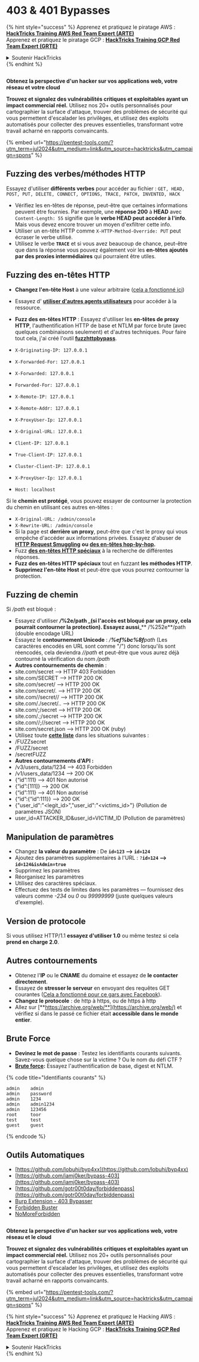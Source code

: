 # 403 & 401 Bypasses

{% hint style="success" %}
Apprenez et pratiquez le piratage AWS :<img src="/.gitbook/assets/arte.png" alt="" data-size="line">[**HackTricks Training AWS Red Team Expert (ARTE)**](https://training.hacktricks.xyz/courses/arte)<img src="/.gitbook/assets/arte.png" alt="" data-size="line">\
Apprenez et pratiquez le piratage GCP : <img src="/.gitbook/assets/grte.png" alt="" data-size="line">[**HackTricks Training GCP Red Team Expert (GRTE)**<img src="/.gitbook/assets/grte.png" alt="" data-size="line">](https://training.hacktricks.xyz/courses/grte)

<details>

<summary>Soutenir HackTricks</summary>

* Vérifiez les [**plans d'abonnement**](https://github.com/sponsors/carlospolop) !
* **Rejoignez le** 💬 [**groupe Discord**](https://discord.gg/hRep4RUj7f) ou le [**groupe telegram**](https://t.me/peass) ou **suivez-nous sur** **Twitter** 🐦 [**@hacktricks\_live**](https://twitter.com/hacktricks\_live)**.**
* **Partagez des astuces de piratage en soumettant des PR au** [**HackTricks**](https://github.com/carlospolop/hacktricks) et [**HackTricks Cloud**](https://github.com/carlospolop/hacktricks-cloud) dépôts github.

</details>
{% endhint %}

<figure><img src="/.gitbook/assets/pentest-tools.svg" alt=""><figcaption></figcaption></figure>

**Obtenez la perspective d'un hacker sur vos applications web, votre réseau et votre cloud**

**Trouvez et signalez des vulnérabilités critiques et exploitables ayant un impact commercial réel.** Utilisez nos 20+ outils personnalisés pour cartographier la surface d'attaque, trouver des problèmes de sécurité qui vous permettent d'escalader les privilèges, et utilisez des exploits automatisés pour collecter des preuves essentielles, transformant votre travail acharné en rapports convaincants.

{% embed url="https://pentest-tools.com/?utm_term=jul2024&utm_medium=link&utm_source=hacktricks&utm_campaign=spons" %}

## Fuzzing des verbes/méthodes HTTP

Essayez d'utiliser **différents verbes** pour accéder au fichier : `GET, HEAD, POST, PUT, DELETE, CONNECT, OPTIONS, TRACE, PATCH, INVENTED, HACK`

* Vérifiez les en-têtes de réponse, peut-être que certaines informations peuvent être fournies. Par exemple, une **réponse 200** à **HEAD** avec `Content-Length: 55` signifie que le **verbe HEAD peut accéder à l'info**. Mais vous devez encore trouver un moyen d'exfiltrer cette info.
* Utiliser un en-tête HTTP comme `X-HTTP-Method-Override: PUT` peut écraser le verbe utilisé.
* Utilisez le verbe **`TRACE`** et si vous avez beaucoup de chance, peut-être que dans la réponse vous pouvez également voir les **en-têtes ajoutés par des proxies intermédiaires** qui pourraient être utiles.

## Fuzzing des en-têtes HTTP

* **Changez l'en-tête Host** à une valeur arbitraire ([cela a fonctionné ici](https://medium.com/@sechunter/exploiting-admin-panel-like-a-boss-fc2dd2499d31))
* Essayez d' [**utiliser d'autres agents utilisateurs**](https://github.com/danielmiessler/SecLists/blob/master/Fuzzing/User-Agents/UserAgents.fuzz.txt) pour accéder à la ressource.
* **Fuzz des en-têtes HTTP** : Essayez d'utiliser les **en-têtes de proxy HTTP**, l'authentification HTTP de base et NTLM par force brute (avec quelques combinaisons seulement) et d'autres techniques. Pour faire tout cela, j'ai créé l'outil [**fuzzhttpbypass**](https://github.com/carlospolop/fuzzhttpbypass).

* `X-Originating-IP: 127.0.0.1`
* `X-Forwarded-For: 127.0.0.1`
* `X-Forwarded: 127.0.0.1`
* `Forwarded-For: 127.0.0.1`
* `X-Remote-IP: 127.0.0.1`
* `X-Remote-Addr: 127.0.0.1`
* `X-ProxyUser-Ip: 127.0.0.1`
* `X-Original-URL: 127.0.0.1`
* `Client-IP: 127.0.0.1`
* `True-Client-IP: 127.0.0.1`
* `Cluster-Client-IP: 127.0.0.1`
* `X-ProxyUser-Ip: 127.0.0.1`
* `Host: localhost`

Si le **chemin est protégé**, vous pouvez essayer de contourner la protection du chemin en utilisant ces autres en-têtes :

* `X-Original-URL: /admin/console`
* `X-Rewrite-URL: /admin/console`
* Si la page est **derrière un proxy**, peut-être que c'est le proxy qui vous empêche d'accéder aux informations privées. Essayez d'abuser de [**HTTP Request Smuggling**](../../pentesting-web/http-request-smuggling/) **ou** [**des en-têtes hop-by-hop**](../../pentesting-web/abusing-hop-by-hop-headers.md)**.**
* Fuzz [**des en-têtes HTTP spéciaux**](special-http-headers.md) à la recherche de différentes réponses.
* **Fuzz des en-têtes HTTP spéciaux** tout en fuzzant **les méthodes HTTP**.
* **Supprimez l'en-tête Host** et peut-être que vous pourrez contourner la protection.

## **Fuzzing de chemin**

Si _/path_ est bloqué :

* Essayez d'utiliser _**/**_**%2e/path \_(si l'accès est bloqué par un proxy, cela pourrait contourner la protection). Essayez aussi**\_\*\* /%252e\*\*/path (double encodage URL)
* Essayez le **contournement Unicode** : _/**%ef%bc%8f**path_ (Les caractères encodés en URL sont comme "/") donc lorsqu'ils sont réencodés, cela deviendra _//path_ et peut-être que vous aurez déjà contourné la vérification du nom _/path_
* **Autres contournements de chemin** :
* site.com/secret –> HTTP 403 Forbidden
* site.com/SECRET –> HTTP 200 OK
* site.com/secret/ –> HTTP 200 OK
* site.com/secret/. –> HTTP 200 OK
* site.com//secret// –> HTTP 200 OK
* site.com/./secret/.. –> HTTP 200 OK
* site.com/;/secret –> HTTP 200 OK
* site.com/.;/secret –> HTTP 200 OK
* site.com//;//secret –> HTTP 200 OK
* site.com/secret.json –> HTTP 200 OK (ruby)
* Utilisez toute [**cette liste**](https://github.com/danielmiessler/SecLists/blob/master/Fuzzing/Unicode.txt) dans les situations suivantes :
* /FUZZsecret
* /FUZZ/secret
* /secretFUZZ
* **Autres contournements d'API :**
* /v3/users\_data/1234 --> 403 Forbidden
* /v1/users\_data/1234 --> 200 OK
* {“id”:111} --> 401 Non autorisé
* {“id”:\[111]} --> 200 OK
* {“id”:111} --> 401 Non autorisé
* {“id”:{“id”:111\}} --> 200 OK
* {"user\_id":"\<legit\_id>","user\_id":"\<victims\_id>"} (Pollution de paramètres JSON)
* user\_id=ATTACKER\_ID\&user\_id=VICTIM\_ID (Pollution de paramètres)

## **Manipulation de paramètres**

* Changez **la valeur du paramètre** : De **`id=123` --> `id=124`**
* Ajoutez des paramètres supplémentaires à l'URL : `?`**`id=124` —-> `id=124&isAdmin=true`**
* Supprimez les paramètres
* Réorganisez les paramètres
* Utilisez des caractères spéciaux.
* Effectuez des tests de limites dans les paramètres — fournissez des valeurs comme _-234_ ou _0_ ou _99999999_ (juste quelques valeurs d'exemple).

## **Version de protocole**

Si vous utilisez HTTP/1.1 **essayez d'utiliser 1.0** ou même testez si cela **prend en charge 2.0**.

## **Autres contournements**

* Obtenez l'**IP** ou le **CNAME** du domaine et essayez de **le contacter directement**.
* Essayez de **stresser le serveur** en envoyant des requêtes GET courantes ([Cela a fonctionné pour ce gars avec Facebook](https://medium.com/@amineaboud/story-of-a-weird-vulnerability-i-found-on-facebook-fc0875eb5125)).
* **Changez le protocole** : de http à https, ou de https à http
* Allez sur [**https://archive.org/web/**](https://archive.org/web/) et vérifiez si dans le passé ce fichier était **accessible dans le monde entier**.

## **Brute Force**

* **Devinez le mot de passe** : Testez les identifiants courants suivants. Savez-vous quelque chose sur la victime ? Ou le nom du défi CTF ?
* [**Brute force**](../../generic-methodologies-and-resources/brute-force.md#http-brute)**:** Essayez l'authentification de base, digest et NTLM.

{% code title="Identifiants courants" %}
```
admin    admin
admin    password
admin    1234
admin    admin1234
admin    123456
root     toor
test     test
guest    guest
```
{% endcode %}

## Outils Automatiques

* [https://github.com/lobuhi/byp4xx](https://github.com/lobuhi/byp4xx)
* [https://github.com/iamj0ker/bypass-403](https://github.com/iamj0ker/bypass-403)
* [https://github.com/gotr00t0day/forbiddenpass](https://github.com/gotr00t0day/forbiddenpass)
* [Burp Extension - 403 Bypasser](https://portswigger.net/bappstore/444407b96d9c4de0adb7aed89e826122)
* [Forbidden Buster](https://github.com/Sn1r/Forbidden-Buster)
* [NoMoreForbidden](https://github.com/akinerk/NoMoreForbidden)

<figure><img src="/.gitbook/assets/pentest-tools.svg" alt=""><figcaption></figcaption></figure>

**Obtenez la perspective d'un hacker sur vos applications web, votre réseau et le cloud**

**Trouvez et signalez des vulnérabilités critiques et exploitables ayant un impact commercial réel.** Utilisez nos 20+ outils personnalisés pour cartographier la surface d'attaque, trouver des problèmes de sécurité qui vous permettent d'escalader les privilèges, et utilisez des exploits automatisés pour collecter des preuves essentielles, transformant votre travail acharné en rapports convaincants.

{% embed url="https://pentest-tools.com/?utm_term=jul2024&utm_medium=link&utm_source=hacktricks&utm_campaign=spons" %}

{% hint style="success" %}
Apprenez et pratiquez le Hacking AWS :<img src="/.gitbook/assets/arte.png" alt="" data-size="line">[**HackTricks Training AWS Red Team Expert (ARTE)**](https://training.hacktricks.xyz/courses/arte)<img src="/.gitbook/assets/arte.png" alt="" data-size="line">\
Apprenez et pratiquez le Hacking GCP : <img src="/.gitbook/assets/grte.png" alt="" data-size="line">[**HackTricks Training GCP Red Team Expert (GRTE)**<img src="/.gitbook/assets/grte.png" alt="" data-size="line">](https://training.hacktricks.xyz/courses/grte)

<details>

<summary>Soutenir HackTricks</summary>

* Consultez les [**plans d'abonnement**](https://github.com/sponsors/carlospolop)!
* **Rejoignez le** 💬 [**groupe Discord**](https://discord.gg/hRep4RUj7f) ou le [**groupe telegram**](https://t.me/peass) ou **suivez-nous sur** **Twitter** 🐦 [**@hacktricks\_live**](https://twitter.com/hacktricks\_live)**.**
* **Partagez des astuces de hacking en soumettant des PRs aux** [**HackTricks**](https://github.com/carlospolop/hacktricks) et [**HackTricks Cloud**](https://github.com/carlospolop/hacktricks-cloud) dépôts github.

</details>
{% endhint %}
